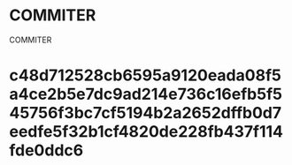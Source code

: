 # COMMITER
COMMITER






# c48d712528cb6595a9120eada08f5a4ce2b5e7dc9ad214e736c16efb5f545756f3bc7cf5194b2a2652dffb0d7eedfe5f32b1cf4820de228fb437f114fde0ddc6

